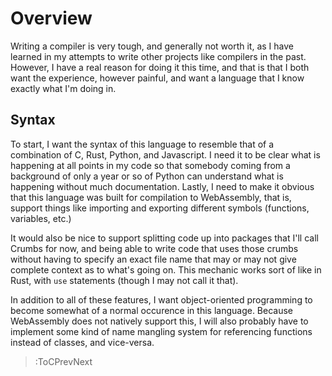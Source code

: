 # Overview

Writing a compiler is very tough, and generally not worth it, as I have learned
in my attempts to write other projects like compilers in the past. However, I
have a real reason for doing it this time, and that is that I both want the
experience, however painful, and want a language that I know exactly what I'm
doing in.

## Syntax

To start, I want the syntax of this language to resemble that of a combination
of C, Rust, Python, and Javascript. I need it to be clear what is happening at
all points in my code so that somebody coming from a background of only a year
or so of Python can understand what is happening without much documentation.
Lastly, I need to make it obvious that this language was built for compilation
to WebAssembly, that is, support things like importing and exporting different
symbols (functions, variables, etc.)

It would also be nice to support splitting code up into packages that I'll call
Crumbs for now, and being able to write code that uses those crumbs without
having to specify an exact file name that may or may not give complete context
as to what's going on. This mechanic works sort of like in Rust, with `use`
statements (though I may not call it that).

In addition to all of these features, I want object-oriented programming to
become somewhat of a normal occurence in this language. Because WebAssembly does
not natively support this, I will also probably have to implement some kind of
name mangling system for referencing functions instead of classes, and
vice-versa.

> :ToCPrevNext

